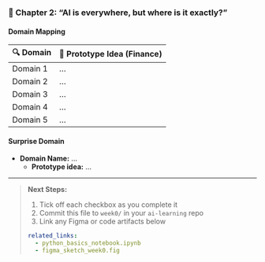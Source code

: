 

### 🔹 Chapter 2: “AI is everywhere, but where is it exactly?”

#### Domain Mapping  
| 🔍 Domain                     | 🚀 Prototype Idea (Finance)                        |
|-------------------------------|----------------------------------------------------|
| Domain 1                      | …                                                  |
| Domain 2                      | …                                                  |
| Domain 3                      | …                                                  |
| Domain 4                      | …                                                  |
| Domain 5                      | …                                                  |

#### Surprise Domain  
- **Domain Name:** …  
  - **Prototype idea:** …

---

> **Next Steps:**  
> 1. Tick off each checkbox as you complete it  
> 2. Commit this file to `week0/` in your `ai-learning` repo  
> 3. Link any Figma or code artifacts below  
>  
> ```yaml
> related_links:
>   - python_basics_notebook.ipynb
>   - figma_sketch_week0.fig
> ```
